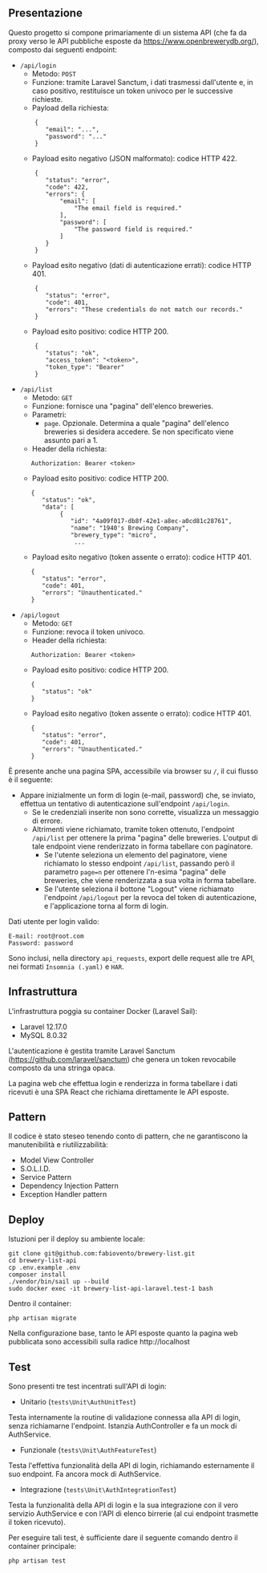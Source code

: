 ## Presentazione

Questo progetto si compone primariamente di un sistema API (che fa da proxy verso le API pubbliche esposte da https://www.openbrewerydb.org/), composto dai seguenti endpoint:
- `/api/login`
  - Metodo: `POST`
  - Funzione: tramite Laravel Sanctum, i dati trasmessi dall'utente e, in caso positivo, restituisce un token univoco per le successive richieste.
  - Payload della richiesta:
  ```
      {
         "email": "...",
         "password": "..."
      }
  ```
  - Payload esito negativo (JSON malformato): codice HTTP 422.
  ```
      {
         "status": "error",
         "code": 422,
         "errors": {
             "email": [
                 "The email field is required."
             ],
             "password": [
                 "The password field is required."
             ]
         }
      }
  ```
  - Payload esito negativo (dati di autenticazione errati): codice HTTP 401.
  ```
      {
         "status": "error",
         "code": 401,
         "errors": "These credentials do not match our records."
      }
  ```
  - Payload esito positivo: codice HTTP 200.
  ```
      {
         "status": "ok",
         "access_token": "<token>",
         "token_type": "Bearer"
      }
  ```
- `/api/list`
   - Metodo: `GET`
   - Funzione: fornisce una "pagina" dell'elenco breweries.
   - Parametri:
     - `page`. Opzionale. Determina a quale "pagina" dell'elenco breweries si desidera accedere. Se non specificato viene assunto pari a 1.
   - Header della richiesta:
   ```
      Authorization: Bearer <token>
   ``` 
   - Payload esito positivo: codice HTTP 200.
   ```
      {
         "status": "ok",
         "data": [
              {
                 "id": "4a09f017-db8f-42e1-a8ec-a0cd81c28761",
                 "name": "1940's Brewing Company",
                 "brewery_type": "micro",
                  ...
   ```
   - Payload esito negativo (token assente o errato): codice HTTP 401.
   ```
      {
         "status": "error",
         "code": 401,
         "errors": "Unauthenticated."
      }
   ```
- `/api/logout`
  - Metodo: `GET`
  - Funzione: revoca il token univoco.
  - Header della richiesta:
   ```
      Authorization: Bearer <token>
   ``` 
  - Payload esito positivo: codice HTTP 200.
   ```
      {
         "status": "ok"
      }
   ```
  - Payload esito negativo (token assente o errato): codice HTTP 401.
   ```
      {
         "status": "error",
         "code": 401,
         "errors": "Unauthenticated."
      }
   ```

È presente anche una pagina SPA, accessibile via browser su `/`, il cui flusso è il seguente:
- Appare inizialmente un form di login (e-mail, password) che, se inviato, effettua un tentativo di autenticazione sull'endpoint `/api/login`.
  - Se le credenziali inserite non sono corrette, visualizza un messaggio di errore.
  - Altrimenti viene richiamato, tramite token ottenuto, l'endpoint `/api/list` per ottenere la prima "pagina" delle breweries. L'output di tale endpoint viene renderizzato in forma tabellare con paginatore.
    - Se l'utente seleziona un elemento del paginatore, viene richiamato lo stesso endpoint `/api/list`, passando però il parametro `page=n` per ottenere l'n-esima "pagina" delle breweries, che viene renderizzata a sua volta in forma tabellare.
    - Se l'utente seleziona il bottone "Logout" viene richiamato l'endpoint `/api/logout` per la revoca del token di autenticazione, e l'applicazione torna al form di login.

Dati utente per login valido:

```
E-mail: root@root.com
Password: password
```

Sono inclusi, nella directory `api_requests`, export delle request alle tre API, nei formati `Insomnia (.yaml)` e `HAR`.

## Infrastruttura

L'infrastruttura poggia su container Docker (Laravel Sail):

- Laravel 12.17.0
- MySQL 8.0.32

L'autenticazione è gestita tramite Laravel Sanctum (https://github.com/laravel/sanctum) che genera un token revocabile
composto da una stringa opaca.

La pagina web che effettua login e renderizza in forma tabellare i dati ricevuti è una SPA React che richiama
direttamente le API esposte.

## Pattern

Il codice è stato steseo tenendo conto di pattern, che ne garantiscono la manutenibilità e riutilizzabilità:
- Model View Controller
- S.O.L.I.D.
- Service Pattern
- Dependency Injection Pattern
- Exception Handler pattern

## Deploy

Istuzioni per il deploy su ambiente locale:

```
git clone git@github.com:fabiovento/brewery-list.git
cd brewery-list-api
cp .env.example .env
composer install
./vendor/bin/sail up --build
sudo docker exec -it brewery-list-api-laravel.test-1 bash
```

Dentro il container:

``` 
php artisan migrate
``` 

Nella configurazione base, tanto le API esposte quanto la pagina web pubblicata sono accessibili sulla radice http://localhost

## Test

Sono presenti tre test incentrati sull'API di login:

- Unitario (`tests\Unit\AuthUnitTest`)

Testa internamente la routine di validazione connessa alla API di login, senza richiamarne l'endpoint. Istanzia
AuthController e fa un mock di AuthService.

- Funzionale (`tests\Unit\AuthFeatureTest`)

Testa l'effettiva funzionalità della API di login, richiamando esternamente il suo endpoint. Fa ancora mock di
AuthService.

- Integrazione (`tests\Unit\AuthIntegrationTest`)

Testa la funzionalità della API di login e la sua integrazione con il vero servizio AuthService e con l'API di elenco
birrerie (al cui endpoint trasmette il token ricevuto).

Per eseguire tali test, è sufficiente dare il seguente comando dentro il container principale:

``` 
php artisan test
``` 
